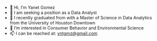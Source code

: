 - 👋 Hi, I’m Yanet Gomez
- 👀 I am seeking a position as a Data Analyst
- 🌱 I recently graduated from with a Master of Science in Data Analytics from the University of Houston Downtown
- 💞️ I’m interested in Consumer Behavior and Environmental Science
- 📫 I can be reached at: yntgmz@gmail.com

<!---
yntgmz/Yanet Gomez is a ✨ special ✨ repository because its `README.md` (this file) appears on your GitHub profile.
You can click the Preview link to take a look at your changes.
--->

